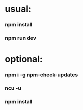 # usual:

### npm install

### npm run dev

# optional:

### npm i -g npm-check-updates

### ncu -u

### npm install
